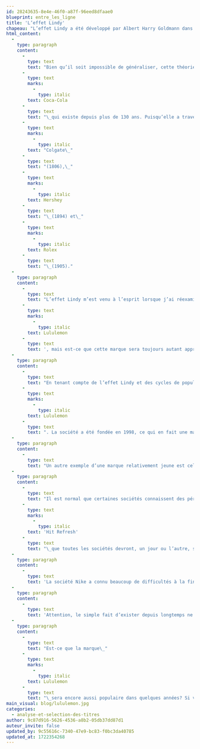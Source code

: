 ```yaml
---
id: 28243635-8e4e-46f0-a87f-96eed8dfaae0
blueprint: entre_les_ligne
title: 'L’effet Lindy'
chapeau: "L’effet Lindy a été développé par Albert Harry Goldmann dans les années 1960 et repris par Nassim Taleb dans son livre\__Antifragile_. Cette théorie stipule que l’espérance de vie de certaines choses non périssables, telles qu’une technologie ou une idée, est proportionnelle à leur âge. Autrement dit, plus une chose existe depuis longtemps, plus elle a de chance de perdurer dans le temps."
html_content:
  -
    type: paragraph
    content:
      -
        type: text
        text: "Bien qu’il soit impossible de généraliser, cette théorie semble bien s’appliquer aux marques de commerce. Prenons l’exemple de la marque\_"
      -
        type: text
        marks:
          -
            type: italic
        text: Coca-Cola
      -
        type: text
        text: "\_qui existe depuis plus de 130 ans. Puisqu’elle a traversé une multitude de contextes économiques et politiques, sa longue existence augmente son potentiel de survie. D’autres exemples\_sont des marques comme\_"
      -
        type: text
        marks:
          -
            type: italic
        text: "Colgate\_"
      -
        type: text
        text: "(1806),\_"
      -
        type: text
        marks:
          -
            type: italic
        text: Hershey
      -
        type: text
        text: "\_(1894) et\_"
      -
        type: text
        marks:
          -
            type: italic
        text: Rolex
      -
        type: text
        text: "\_(1905)."
  -
    type: paragraph
    content:
      -
        type: text
        text: "L’effet Lindy m’est venu à l’esprit lorsque j’ai réexaminé le titre de Lululemon («\_LULU\_») après la chute récente de son titre en Bourse. Dans mon analyse, un des éléments que je trouve difficile à évaluer est l’attrait à long terme de sa marque de commerce. Aujourd’hui, les consommateurs aiment beaucoup les produits\_"
      -
        type: text
        marks:
          -
            type: italic
        text: Lululemon
      -
        type: text
        text: ', mais est-ce que cette marque sera toujours autant appréciée dans le futur? Les sociétés qui évoluent dans le domaine des vêtements et de la mode sont généralement contraintes à des cycles de popularité.'
  -
    type: paragraph
    content:
      -
        type: text
        text: "En tenant compte de l’effet Lindy et des cycles de popularité, il devient difficile d’évaluer la marque\_"
      -
        type: text
        marks:
          -
            type: italic
        text: Lululemon
      -
        type: text
        text: ". La société a été fondée en 1998, ce qui en fait une marque de commerce plutôt jeune. Selon cette théorie, la marque de la société Nike («\_NKE\_»), fondée en 1964, aurait plus de chance de survivre à long terme que celle de Lululemon."
  -
    type: paragraph
    content:
      -
        type: text
        text: "Un autre exemple d’une marque relativement jeune est celui d’Under Armour («\_UA\_»). Fondée en 1996, la marque de cette société a connu une popularité grandissante entre 2005 et 2016. Toutefois, depuis 2017 la croissance des ventes a ralenti sensiblement. Est-ce à cause d’une mauvaise exécution de la part de l’équipe de direction ou d’une perte d’intérêt des consommateurs envers la marque? Déterminer la cause précise n’est pas toujours évident."
  -
    type: paragraph
    content:
      -
        type: text
        text: "Il est normal que certaines sociétés connaissent des périodes creuses. Satya Nadella, le PDG de Microsoft, affirme dans son livre\_"
      -
        type: text
        marks:
          -
            type: italic
        text: 'Hit Refresh'
      -
        type: text
        text: "\_que toutes les sociétés devront, un jour ou l’autre, se réorganiser ou se réinventer. Les marques de commerce qui existent depuis longtemps devront aussi effectuer cet exercice."
  -
    type: paragraph
    content:
      -
        type: text
        text: 'La société Nike a connu beaucoup de difficultés à la fin des années 1990, surtout en raison des conditions de travail controversées de ses employés à l’étranger. Pendant cette période, Adidas et Under Amour devenaient de plus en plus compétitives. Puis, en 2006, Nike a effectué un virage piloté par Mark Parker où l’innovation et de meilleures pratiques sociales ont permis à sa marque de commerce de revenir en force. Cet exemple vient en quelque sorte confirmer l’effet Lindy. Ayant survécu aux périodes creuses et aux multiples contextes économiques et politiques, ses probabilités de survie augmentent avec les années qui passent.'
  -
    type: paragraph
    content:
      -
        type: text
        text: 'Attention, le simple fait d’exister depuis longtemps ne fait pas nécessairement d’une marque de commerce un bon investissement boursier. L’exécution, la croissance, la rentabilité et le prix payé pour un titre doivent être au rendez-vous. Toutefois, le fait d’exister depuis longtemps réduit le risque de voir cette marque disparaître.'
  -
    type: paragraph
    content:
      -
        type: text
        text: "Est-ce que la marque\_"
      -
        type: text
        marks:
          -
            type: italic
        text: Lululemon
      -
        type: text
        text: "\_sera encore aussi populaire dans quelques années? Si vous croyez que oui, le cours boursier semble intéressant à près de 18 fois les bénéfices prévus. De mon côté, j’y réfléchis, mais je n’ai pas encore réussi à découvrir les éléments qui me permettront de répondre avec confiance. Entre temps, chaque jour qui passe améliore ses chances de survie."
main_visual: blog/lululemon.jpg
categories:
  - analyse-et-selection-des-titres
author: 9c87d916-5626-4536-a8b2-05db37dd87d1
auteur_invite: false
updated_by: 9c55616c-7340-47e9-bc83-f0bc3da40785
updated_at: 1722354268
---
```

